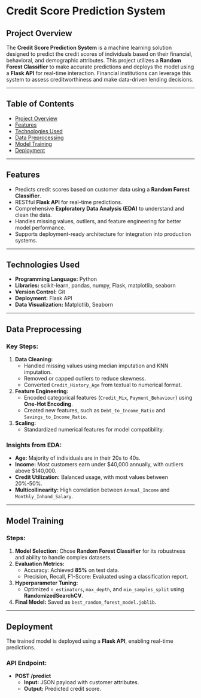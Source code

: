 # **Credit Score Prediction System**

## **Project Overview**
The **Credit Score Prediction System** is a machine learning solution designed to predict the credit scores of individuals based on their financial, behavioral, and demographic attributes. This project utilizes a **Random Forest Classifier** to make accurate predictions and deploys the model using a **Flask API** for real-time interaction. Financial institutions can leverage this system to assess creditworthiness and make data-driven lending decisions.

---

## **Table of Contents**
- [Project Overview](#project-overview)
- [Features](#features)
- [Technologies Used](#technologies-used)
- [Data Preprocessing](#data-preprocessing)
- [Model Training](#model-training)
- [Deployment](#deployment)
---

## **Features**
- Predicts credit scores based on customer data using a **Random Forest Classifier**.
- RESTful **Flask API** for real-time predictions.
- Comprehensive **Exploratory Data Analysis (EDA)** to understand and clean the data.
- Handles missing values, outliers, and feature engineering for better model performance.
- Supports deployment-ready architecture for integration into production systems.

---

## **Technologies Used**
- **Programming Language:** Python
- **Libraries:** scikit-learn, pandas, numpy, Flask, matplotlib, seaborn
- **Version Control:** Git
- **Deployment:** Flask API
- **Data Visualization:** Matplotlib, Seaborn

---

## **Data Preprocessing**

### Key Steps:
1. **Data Cleaning:**
   - Handled missing values using median imputation and KNN imputation.
   - Removed or capped outliers to reduce skewness.
   - Converted `Credit_History_Age` from textual to numerical format.
2. **Feature Engineering:**
   - Encoded categorical features (`Credit_Mix`, `Payment_Behaviour`) using **One-Hot Encoding**.
   - Created new features, such as `Debt_to_Income_Ratio` and `Savings_to_Income_Ratio`.
3. **Scaling:**
   - Standardized numerical features for model compatibility.

### Insights from EDA:
- **Age:** Majority of individuals are in their 20s to 40s.
- **Income:** Most customers earn under $40,000 annually, with outliers above $140,000.
- **Credit Utilization:** Balanced usage, with most values between 20%-50%.
- **Multicollinearity:** High correlation between `Annual_Income` and `Monthly_Inhand_Salary`.

---

## **Model Training**

### Steps:
1. **Model Selection:** Chose **Random Forest Classifier** for its robustness and ability to handle complex datasets.
2. **Evaluation Metrics:**
   - Accuracy: Achieved **85%** on test data.
   - Precision, Recall, F1-Score: Evaluated using a classification report.
3. **Hyperparameter Tuning:**
   - Optimized `n_estimators`, `max_depth`, and `min_samples_split` using **RandomizedSearchCV**.
4. **Final Model:** Saved as `best_random_forest_model.joblib`.

---

## **Deployment**

The trained model is deployed using a **Flask API**, enabling real-time predictions.

### API Endpoint:
- **POST /predict**
  - **Input:** JSON payload with customer attributes.
  - **Output:** Predicted credit score.

